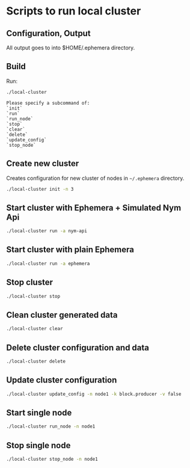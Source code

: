 # Scripts to run local cluster

## Configuration, Output

All output goes to into $HOME/.ephemera directory.

## Build

Run:
```bash
./local-cluster
```
```text
Please specify a subcommand of:
`init`
`run`
`run_node`
`stop`
`clear`
`delete`
`update_config`
`stop_node`

```

## Create new cluster

Creates configuration for new cluster of nodes in `~/.ephemera` directory.

```bash
./local-cluster init -n 3
```

## Start cluster with Ephemera + Simulated Nym Api

```bash
./local-cluster run -a nym-api
```

## Start cluster with plain Ephemera

```bash
./local-cluster run -a ephemera
```

## Stop cluster

```bash
./local-cluster stop
```


## Clean cluster generated data

```bash
./local-cluster clear
```

## Delete cluster configuration and data

```bash
./local-cluster delete
```

## Update cluster configuration

```bash
./local-cluster update_config -n node1 -k block.producer -v false
```

## Start single node

```bash
./local-cluster run_node -n node1
```

## Stop single node

```bash
./local-cluster stop_node -n node1
```